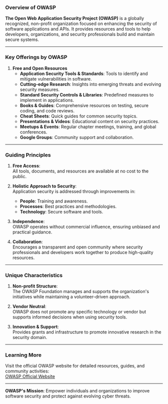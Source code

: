 ### Overview of OWASP

**The Open Web Application Security Project (OWASP)** is a globally recognized, non-profit organization focused on enhancing the security of software applications and APIs. It provides resources and tools to help developers, organizations, and security professionals build and maintain secure systems.

---

### Key Offerings by OWASP

1. **Free and Open Resources**  
   - **Application Security Tools & Standards**: Tools to identify and mitigate vulnerabilities in software.
   - **Cutting-edge Research**: Insights into emerging threats and evolving security measures.
   - **Standard Security Controls & Libraries**: Predefined measures to implement in applications.
   - **Books & Guides**: Comprehensive resources on testing, secure coding, and code reviews.
   - **Cheat Sheets**: Quick guides for common security topics.
   - **Presentations & Videos**: Educational content on security practices.
   - **Meetups & Events**: Regular chapter meetings, training, and global conferences.
   - **Google Groups**: Community support and collaboration.

---

### Guiding Principles

1. **Free Access**:  
   All tools, documents, and resources are available at no cost to the public.

2. **Holistic Approach to Security**:  
   Application security is addressed through improvements in:
   - **People**: Training and awareness.
   - **Processes**: Best practices and methodologies.
   - **Technology**: Secure software and tools.

3. **Independence**:  
   OWASP operates without commercial influence, ensuring unbiased and practical guidance.

4. **Collaboration**:  
   Encourages a transparent and open community where security professionals and developers work together to produce high-quality resources.

---

### Unique Characteristics

1. **Non-profit Structure**:  
   The OWASP Foundation manages and supports the organization's initiatives while maintaining a volunteer-driven approach.

2. **Vendor Neutral**:  
   OWASP does not promote any specific technology or vendor but supports informed decisions when using security tools.

3. **Innovation & Support**:  
   Provides grants and infrastructure to promote innovative research in the security domain.

---

### Learning More  
Visit the official OWASP website for detailed resources, guides, and community activities:  
[OWASP Official Website](https://www.owasp.org)

---

**OWASP's Mission**: Empower individuals and organizations to improve software security and protect against evolving cyber threats.
